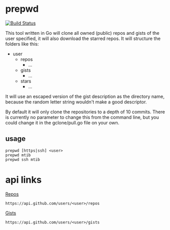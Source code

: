 # prepwd
[![Build Status](https://travis-ci.org/mtib/prepwd.svg?branch=master)](https://travis-ci.org/mtib/prepwd)

This tool written in Go will clone all owned (public) repos and gists of the user
specified, it will also download the starred repos. It will structure the folders
like this:

- user
    - repos
        - ...
    - gists
        - ...
    - stars
        - ...

It will use an escaped version of the gist description as the directory name, because
the random letter string wouldn't make a good descriptor.

By default it will only clone the repositories to a depth of 10 commits.
There is currently no parameter to change this from the command line,
but you could change it in the gclone/pull.go file on your own.

## usage
```
prepwd [https|ssh] <user>
prepwd mtib
prepwd ssh mtib
```

# api links
[<user> Repos](https://api.github.com/users/<user>/repos)
```
https://api.github.com/users/<user>/repos
```

[<user> Gists](https://api.github.com/users/<user>/gists)
```
https://api.github.com/users/<user>/gists
```
